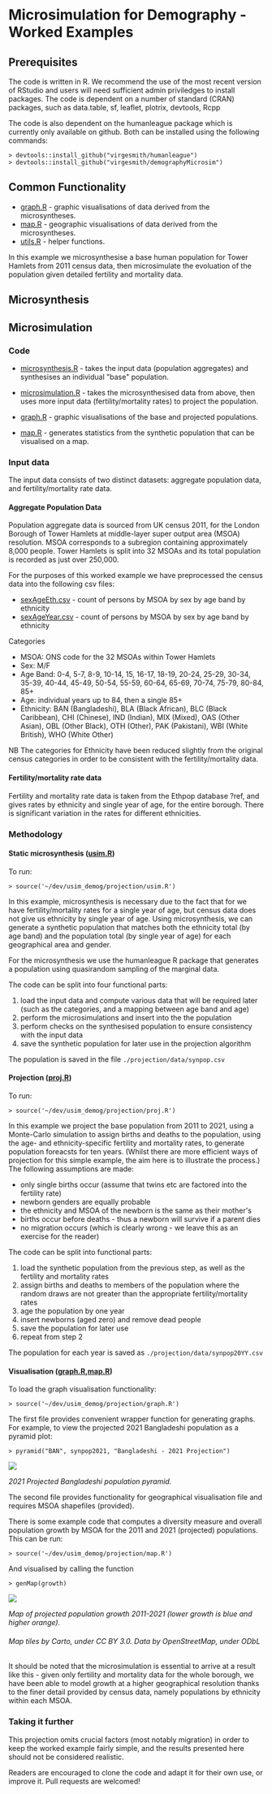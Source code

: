 # Microsimulation for Demography - Worked Examples

## Prerequisites

The code is written in R. We recommend the use of the most recent version of RStudio and users will need sufficient admin priviledges to install packages. The code is dependent on a number of standard (CRAN) packages, such as data.table, sf, leaflet, plotrix, devtools, Rcpp

The code is also dependent on the humanleague package which is currently only available on github. Both can be installed using the following commands:
```
> devtools::install_github("virgesmith/humanleague")
> devtools::install_github("virgesmith/demographyMicrosim")
```
## Common Functionality
* [graph.R](R/graph.R) - graphic visualisations of data derived from the microsyntheses.  
* [map.R](R/map.R) - geographic visualisations of data derived from the microsyntheses.  
* [utils.R](R/utils.R) - helper functions.  


In this example we microsynthesise a base human population for Tower Hamlets from 2011 census data, then microsimulate the evoluation of the population given detailed fertility and mortality data.

## Microsynthesis 

## Microsimulation



### Code
* [microsynthesis.R](R/microsynthesis.R) - takes the input data (population aggregates) and synthesises an individual "base" population.  
* [microsimulation.R](R/microsimulation.R) - takes the microsynthesised data from above, then uses more input data (fertility/mortality rates) to project the population.  

* [graph.R](projection/graph.R) - graphic visualisations of the base and projected populations.  
* [map.R](projection/map.R) - generates statistics from the synthetic population that can be visualised on a map. 

### Input data
The input data consists of two distinct datasets: aggregate population data, and fertility/mortality rate data.

#### Aggregate Population Data
Population aggregate data is sourced from UK census 2011, for the London Borough of Tower Hamlets at middle-layer super output area (MSOA) resolution. MSOA corresponds to a subregion containing approximately 8,000 people. Tower Hamlets is split into 32 MSOAs and its total population is recorded as just over 250,000.

For the purposes of this worked example we have preprocessed the census data into the following csv files:

* [sexAgeEth.csv](projection/data/sexAgeEth.csv) - count of persons by MSOA by sex by age band by ethnicity
* [sexAgeYear.csv](projection/data/sexAgeYear.csv) - count of persons by MSOA by sex by age band by ethnicity

Categories
* MSOA: ONS code for the 32 MSOAs within Tower Hamlets
* Sex: M/F
* Age Band: 0-4, 5-7, 8-9, 10-14, 15, 16-17, 18-19, 20-24, 25-29, 30-34, 35-39, 40-44, 45-49, 50-54, 55-59, 60-64, 65-69, 70-74, 75-79, 80-84, 85+
* Age: individual years up to 84, then a single 85+
* Ethnicity: BAN (Bangladeshi), BLA (Black African), BLC (Black Caribbean), CHI (Chinese), IND (Indian), MIX (Mixed), OAS (Other Asian), OBL (Other Black), OTH (Other), PAK (Pakistani), WBI (White British), WHO (White Other)

NB The categories for Ethnicity have been reduced slightly from the original census categories in order to be consistent with the fertility/mortality data.

#### Fertility/mortality rate data

Fertility and mortality rate data is taken from the Ethpop database ?ref, and gives rates by ethnicity and single year of age, for the entire borough. There is significant variation in the rates for different ethnicities.

### Methodology

#### Static microsynthesis ([usim.R](projection/usim.R))
To run:
```
> source('~/dev/usim_demog/projection/usim.R')
```
In this example, microsynthesis is necessary due to the fact that for we have fertility/mortality rates for a single year of age, but census data does not give us ethnicity by single year of age. Using microsynthesis, we can generate a synthetic population that matches both the ethnicity total (by age band) and the population total (by single year of age) for each geographical area and gender. 

For the microsynthesis we use the humanleague R package that generates a population using quasirandom sampling of the marginal data.

The code can be split into four functional parts:
1. load the input data and compute various data that will be required later (such as the categories, and a mapping between age band and age)
2. perform the microsimulations and insert into the the population
3. perform checks on the synthesised population to ensure consistency with the input data
4. save the synthetic population for later use in the projection algorithm

The population is saved in the file `./projection/data/synpop.csv`

#### Projection ([proj.R](projection/proj.R))
To run:
```
> source('~/dev/usim_demog/projection/proj.R')
```
In this example we project the base population from 2011 to 2021, using a Monte-Carlo simulation to assign births and deaths to the population, using the age- and ethnicity-specific fertility and mortality rates, to generate population foreacsts for ten years. (Whilst there are more efficient ways of projection for this simple example, the aim here is to illustrate the process.) The following assumptions are made:
* only single births occur (assume that twins etc are factored into the fertility rate)
* newborn genders are equally probable
* the ethnicity and MSOA of the newborn is the same as their mother's
* births occur before deaths - thus a newborn will survive if a parent dies
* no migration occurs (which is clearly wrong - we leave this as an exercise for the reader)

The code can be split into functional parts:
1. load the synthetic population from the previous step, as well as the fertility and mortality rates
2. assign births and deaths to members of the population where the random draws are not greater than the appropriate fertility/mortality rates
3. age the population by one year
4. insert newborns (aged zero) and remove dead people 
5. save the population for later use
6. repeat from step 2 

The population for each year is saved as `./projection/data/synpop20YY.csv`

#### Visualisation ([graph.R](projection/graph.R),[map.R](projection/map.R))
To load the graph visualisation functionality:
```
> source('~/dev/usim_demog/projection/graph.R')
```
The first file provides convenient wrapper function for generating graphs. For example, to view the projected 2021 Bangladeshi population as a pyramid plot:
```
> pyramid("BAN", synpop2021, "Bangladeshi - 2021 Projection")
```
![](projection/examples/BAN2021pyramid.png)

_2021 Projected Bangladeshi population pyramid._

The second file provides functionality for geographical visualisation file and requires MSOA shapefiles (provided).

There is some example code that computes a diversity measure and overall population growth by MSOA for the 2011 and 2021 (projected) populations. This can be run:
```
> source('~/dev/usim_demog/projection/map.R')
```
And visualised by calling the function
```
> genMap(growth)
```
![](projection/examples/growth2011_2021.png)  

_Map of projected population growth 2011-2021 (lower growth is blue and higher orange)._
###### Map tiles by Carto, under CC BY 3.0. Data by OpenStreetMap, under ODbL  


It should be noted that the microsimulation is essential to arrive at a result like this - given only fertility and mortality data for the whole borough, we have been able to model growth at a higher geographical resolution thanks to the finer detail provided by census data, namely populations by ethnicity within each MSOA. 

### Taking it further
This projection omits crucial factors (most notably migration) in order to keep the worked example fairly simple, and the results presented here should not be considered realistic.

Readers are encouraged to clone the code and adapt it for their own use, or improve it. Pull requests are welcomed!


